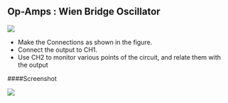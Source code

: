 Op-Amps : Wien Bridge Oscillator
---

![](file:///android_asset/DOC_HTML/apps/images/schematics/wien-bridge.svg@100%|auto)

*	Make the Connections as shown in the figure.
*	Connect the output to CH1.
*	Use CH2 to monitor various points of the circuit, and relate them with the output

####Screenshot

![](file:///android_asset/DOC_HTML/apps/images/screenshots/wien-bridge.png@100%|auto)